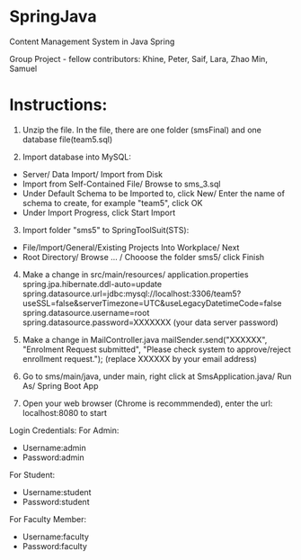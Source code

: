 # SpringJava
Content Management System in Java Spring

Group Project - fellow contributors: Khine, Peter, Saif, Lara, Zhao Min, Samuel

# Instructions:
1. Unzip the file. In the file, there are one folder (smsFinal) and one database file(team5.sql)

2. Import database into MySQL: 
- Server/ Data Import/ Import from Disk
- Import from Self-Contained File/ Browse to sms_3.sql
- Under Default Schema to be Imported to, click New/ Enter the name of schema to create, for example "team5", click OK
- Under Import Progress, click Start Import
3. Import folder "sms5" to SpringToolSuit(STS): 
- File/Import/General/Existing Projects Into Workplace/ Next
- Root Directory/ Browse ... / Chooose the folder sms5/ click Finish 

4. Make a change in src/main/resources/ application.properties
spring.jpa.hibernate.ddl-auto=update
spring.datasource.url=jdbc:mysql://localhost:3306/team5?useSSL=false&serverTimezone=UTC&useLegacyDatetimeCode=false
spring.datasource.username=root
spring.datasource.password=XXXXXXX (your data server password)

5. Make a change in MailController.java
mailSender.send("XXXXXX", "Enrolment Request submitted", "Please check system to approve/reject enrollment request.");
(replace XXXXXX by your email address)

6. Go to sms/main/java, under main, right click at SmsApplication.java/ Run As/ Spring Boot App

7. Open your web browser (Chrome is recommmended), enter the url: localhost:8080 to start 

Login Credentials: 
For Admin: 
- Username:admin
- Password:admin

For Student: 
- Username:student 
- Password:student

For Faculty Member: 
- Username:faculty 
- Password:faculty






